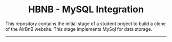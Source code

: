 <center> <h1>HBNB - MySQL Integration</h1> </center>

This repository contains the initial stage of a student project to build a clone of the AirBnB website. This stage implements MySql for data storage.

---
